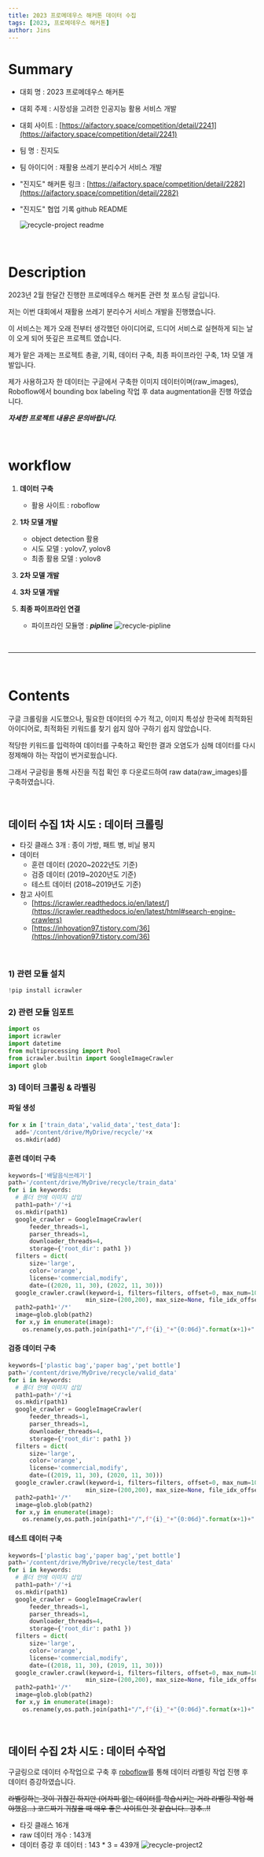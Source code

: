 ```yaml
---
title: 2023 프로메데우스 해커톤 데이터 수집
tags: [2023, 프로메데우스 해커톤]
author: Jins
---
```


# Summary
  - 대회 명 : 2023 프로메데우스 해커톤
  - 대회 주제 : 시장성을 고려한 인공지능 활용 서비스 개발
  - 대회 사이트 : [https://aifactory.space/competition/detail/2241](https://aifactory.space/competition/detail/2241)
  - 팀 명 : 진지도 
  - 팀 아이디어 : 재활용 쓰레기 분리수거 서비스 개발
  - "진지도" 해커톤 링크 : [https://aifactory.space/competition/detail/2282](https://aifactory.space/competition/detail/2282)
  - "진지도" 협업 기록 github README 

    ![recycle-project readme](recycle-project.png)

<br/>

# Description
  2023년 2월 한달간 진행한 프로메데우스 해커톤 관련 첫 포스팅 글입니다.

  저는 이번 대회에서 재활용 쓰레기 분리수거 서비스 개발을 진행했습니다. 

  이 서비스는 제가 오래 전부터 생각했던 아이디어로, 드디어 서비스로 실현하게 되는 날이 오게 되어 뜻깊은 프로젝트 였습니다.

  제가 맡은 과제는 프로젝트 총괄, 기획, 데이터 구축, 최종 파이프라인 구축, 1차 모델 개발입니다.

  제가 사용하고자 한 데이터는 구글에서 구축한 이미지 데이터이며(raw_images), Roboflow에서 bounding box labeling 작업 후 data augmentation을 진행 하였습니다. 

  ***자세한 프로젝트 내용은 문의바랍니다.***

<br/>

# workflow
  1. **데이터 구축**
        - 활용 사이트 : roboflow
  2. **1차 모델 개발**
        - object detection 활용
        - 시도 모델 : yolov7, yolov8
        - 최종 활용 모델 : yolov8

  3. **2차 모델 개발** 

  4. **3차 모델 개발**

  5. **최종 파이프라인 연결**
        - 파이프라인 모듈명 : ***pipline***
        ![recycle-pipline](recycle-pipline.png)

<br/>

---

<br/>

# Contents

구글 크롤링을 시도했으나, 필요한 데이터의 수가 적고, 이미지 특성상 한국에 최적화된 아이디어로, 최적화된 키워드를 찾기 쉽지 않아 구하기 쉽지 않았습니다. 

적당한 키워드를 입력하여 데이터를 구축하고 확인한 결과 오염도가 심해 데이터를 다시 정제해야 하는 작업이 번거로웠습니다. 

그래서 구글링을 통해 사진을 직접 확인 후 다운로드하여 raw data(raw_images)를 구축하였습니다. 

<br/>

## 데이터 수집 1차 시도 : **데이터 크롤링**
- 타깃 클래스 3개 : 종이 가방, 패트 병, 비닐 봉지
- 데이터
    - 훈련 데이터 (2020~2022년도 기준)
    - 검증 데이터 (2019~2020년도 기준)
    - 테스트 데이터 (2018~2019년도 기준)
- 참고 사이트
    - [https://icrawler.readthedocs.io/en/latest/](https://icrawler.readthedocs.io/en/latest/html#search-engine-crawlers)
    - [https://inhovation97.tistory.com/36](https://inhovation97.tistory.com/36)

<br/>

### 1) 관련 모듈 설치
```python
!pip install icrawler
```

### 2) 관련 모듈 임포트
```python
import os
import icrawler
import datetime
from multiprocessing import Pool
from icrawler.builtin import GoogleImageCrawler
import glob
```
### 3) 데이터 크롤링 & 라벨링

#### 파일 생성
```python
for x in ['train_data','valid_data','test_data']:
  add='/content/drive/MyDrive/recycle/'+x
  os.mkdir(add)
```

#### 훈련 데이터 구축 
```python
keywords=['배달음식쓰레기']
path='/content/drive/MyDrive/recycle/train_data'
for i in keywords:
  # 폴더 안에 이미지 삽입
  path1=path+'/'+i
  os.mkdir(path1)
  google_crawler = GoogleImageCrawler(
      feeder_threads=1,
      parser_threads=1,
      downloader_threads=4,
      storage={'root_dir': path1 })
  filters = dict(
      size='large',
      color='orange',
      license='commercial,modify',
      date=((2020, 11, 30), (2022, 11, 30)))
  google_crawler.crawl(keyword=i, filters=filters, offset=0, max_num=1000,
                      min_size=(200,200), max_size=None, file_idx_offset=0)
  path2=path1+'/*'
  image=glob.glob(path2)
  for x,y in enumerate(image):
    os.rename(y,os.path.join(path1+"/",f"{i}_"+"{0:06d}".format(x+1)+"."+y[-3:]))
```

#### 검증 데이터 구축 
```python
keywords=['plastic bag','paper bag','pet bottle']
path='/content/drive/MyDrive/recycle/valid_data'
for i in keywords:
  # 폴더 안에 이미지 삽입
  path1=path+'/'+i
  os.mkdir(path1)
  google_crawler = GoogleImageCrawler(
      feeder_threads=1,
      parser_threads=1,
      downloader_threads=4,
      storage={'root_dir': path1 })
  filters = dict(
      size='large',
      color='orange',
      license='commercial,modify',
      date=((2019, 11, 30), (2020, 11, 30)))
  google_crawler.crawl(keyword=i, filters=filters, offset=0, max_num=1000,
                      min_size=(200,200), max_size=None, file_idx_offset=0)
  path2=path1+'/*'
  image=glob.glob(path2)
  for x,y in enumerate(image):
    os.rename(y,os.path.join(path1+"/",f"{i}_"+"{0:06d}".format(x+1)+"."+y[-3:]))
```

#### 테스트 데이터 구축 
```python
keywords=['plastic bag','paper bag','pet bottle']
path='/content/drive/MyDrive/recycle/test_data'
for i in keywords:
  # 폴더 안에 이미지 삽입
  path1=path+'/'+i
  os.mkdir(path1)
  google_crawler = GoogleImageCrawler(
      feeder_threads=1,
      parser_threads=1,
      downloader_threads=4,
      storage={'root_dir': path1 })
  filters = dict(
      size='large',
      color='orange',
      license='commercial,modify',
      date=((2018, 11, 30), (2019, 11, 30)))
  google_crawler.crawl(keyword=i, filters=filters, offset=0, max_num=1000,
                      min_size=(200,200), max_size=None, file_idx_offset=0)
  path2=path1+'/*'
  image=glob.glob(path2)
  for x,y in enumerate(image):
    os.rename(y,os.path.join(path1+"/",f"{i}_"+"{0:06d}".format(x+1)+"."+y[-3:]))
```

<br/>

## 데이터 수집 2차 시도 : **데이터 수작업**
구글링으로 데이터 수작업으로 구축 후 
[roboflow](https://roboflow.com/)를 통해 데이터 라벨링 작업 진행 후 데이터 증강하였습니다.

~~라벨링하는 것이 귀찮긴 하지만 (어차피 없는 데이터를 학습시키는 거라 라벨링 작업 해야했음...) 코드짜기 귀찮을 때 매우 좋은 사이트인 것 같습니다.. 강추..!!~~

- 타깃 클래스 16개 
- raw 데이터 개수 :  143개
- 데이터 증강 후 데이터 : 143 * 3 = 439개
![recycle-project2](/Users/i/Desktop/whatareyoudoingz.github.io/_images/recycle-project2.png)
